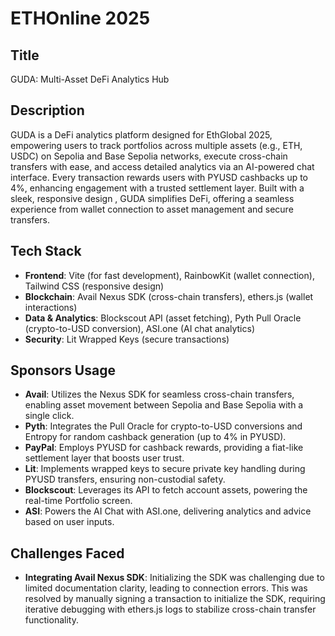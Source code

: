 # ETHOnline 2025

## Title  
GUDA: Multi-Asset DeFi Analytics Hub  

## Description  
GUDA is a DeFi analytics platform designed for EthGlobal 2025, empowering users to track portfolios across multiple assets (e.g., ETH, USDC) on Sepolia and Base Sepolia networks, execute cross-chain transfers with ease, and access detailed analytics via an AI-powered chat interface. Every transaction rewards users with PYUSD cashbacks up to 4%, enhancing engagement with a trusted settlement layer. Built with a sleek, responsive design , GUDA simplifies DeFi, offering a seamless experience from wallet connection to asset management and secure transfers.

## Tech Stack  
- **Frontend**: Vite (for fast development), RainbowKit (wallet connection), Tailwind CSS (responsive design)  
- **Blockchain**: Avail Nexus SDK (cross-chain transfers), ethers.js (wallet interactions)  
- **Data & Analytics**: Blockscout API (asset fetching), Pyth Pull Oracle (crypto-to-USD conversion), ASI.one (AI chat analytics)  
- **Security**: Lit Wrapped Keys (secure transactions)  

## Sponsors Usage  
- **Avail**: Utilizes the Nexus SDK for seamless cross-chain transfers, enabling asset movement between Sepolia and Base Sepolia with a single click.  
- **Pyth**: Integrates the Pull Oracle for crypto-to-USD conversions and Entropy for random cashback generation (up to 4% in PYUSD).  
- **PayPal**: Employs PYUSD for cashback rewards, providing a fiat-like settlement layer that boosts user trust.  
- **Lit**: Implements wrapped keys to secure private key handling during PYUSD transfers, ensuring non-custodial safety.  
- **Blockscout**: Leverages its API to fetch account assets, powering the real-time Portfolio screen.  
- **ASI**: Powers the AI Chat with ASI.one, delivering analytics and advice based on user inputs.  

## Challenges Faced  
- **Integrating Avail Nexus SDK**: Initializing the SDK was challenging due to limited documentation clarity, leading to connection errors. This was resolved by manually signing a transaction to initialize the SDK, requiring iterative debugging with ethers.js logs to stabilize cross-chain transfer functionality.  
